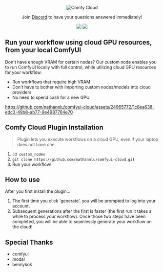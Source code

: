<p align="center">
  <img alt="Comfy Cloud" src="https://github.com/nathannlu/comfyui-cloud/assets/24965772/9181ff0a-1d27-41f3-93e7-b309ed9d533c" />
</p>
<p align="center">
  Join <a href="https://discord.gg/2PTNx3VCYa" target="_blank">Discord</a> to have your questions answered immediately!
</p>
<p align="center">
  <img src="https://img.shields.io/badge/stability-beta-blue" />
  <img src="https://img.shields.io/badge/GPU-Nvidia_A10G_24GB_VRAM-green" />
</p>

## Run your workflow using cloud GPU resources, from your local ComfyUI
Don't have enough VRAM for certain nodes? Our custom node enables you to run ComfyUI locally with full control, while utilizing cloud GPU resources for your workflow. 

- Run workflows that require high VRAM
- Don't have to bother with importing custom nodes/models into cloud providers
- No need to spend cash for a new GPU


https://github.com/nathannlu/comfyui-cloud/assets/24965772/1c8ea638-edc3-49b8-ab77-9e4987764e70


## Comfy Cloud Plugin Installation

> Plugin lets you execute workflows on a cloud GPU, even if your laptop does not have one.

1. `cd custom_nodes`
2. `git clone https://github.com/nathannlu/comfyui-cloud.git`
3. Run your workflow!

## How to use 
After you first install the plugin...
1. The first time you click 'generate', you will be prompted to log into your account.
2. Subsequent generations after the first is faster (the first run it takes a while to process your workflow).
Once those two steps have been completed, you will be able to seamlessly generate your workflow on the cloud!

## Special Thanks

- comfyui
- modal
- bennykok
